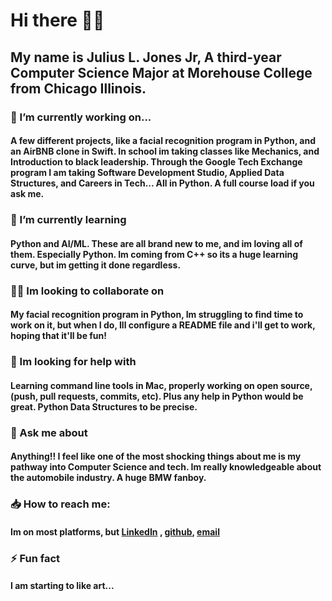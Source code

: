 # Hi there 👋🏾

## My name is Julius L. Jones Jr, A  third-year Computer Science Major at Morehouse College from Chicago Illinois. 

### 🔭 I’m currently working on...
#### A few different projects, like a facial recognition program in Python, and an AirBNB clone in Swift. In school im taking classes like Mechanics, and Introduction to black leadership. Through the Google Tech Exchange program I am taking Software Development Studio, Applied Data Structures, and Careers in Tech... All in Python. A full course load if you ask me. 

### 🌱 I’m currently learning 
#### Python and AI/ML. These are all brand new to me, and im loving all of them. Especially Python. Im coming from C++ so its a huge learning curve, but im getting it done regardless. 

### 🕺🏾 Im looking to collaborate on
#### My facial recognition program in Python, Im struggling to find time to work on it, but when I do, Ill configure a README file and i'll get to work, hoping that it'll be fun!

### 🤔 Im looking for help with
#### Learning command line tools in Mac, properly working on open source, (push, pull requests, commits, etc). Plus any help in Python would be great. Python Data Structures to be precise. 

### 💬 Ask me about
#### Anything!! I feel like one of the most shocking things about me is my pathway into Computer Science and tech. Im really knowledgeable about the automobile industry. A huge BMW fanboy.

### 📥 How to reach me:
#### Im on most platforms, but [LinkedIn](https://www.linkedin.com/in/juliusljonesjr?lipi=urn%3Ali%3Apage%3Ad_flagship3_profile_view_base_contact_details%3BjAVsMSykQpu5nZvvhgSi%2Bw%3D%3D) , [github](https://github.com/jlwj22), [email](Juliuslwj22@gmail.com)

### ⚡️ Fun fact
#### I am starting to like art... 
